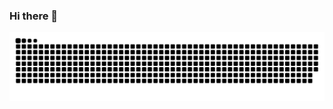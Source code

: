 ### Hi there 👋

![Snake animation](https://github.com/antoniocCarvalho/antoniocCarvalho/blob/main/github-contribution-grid-snake.svg
)

